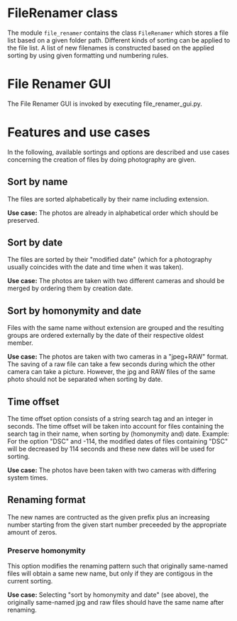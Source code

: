 # FileRenamer class

The module `file_renamer` contains the class `FileRenamer` which stores a file list based on a given folder path. Different kinds of sorting can be applied to the file list. A list of new filenames is constructed based on the applied sorting by using given formatting und numbering rules.

# File Renamer GUI

The File Renamer GUI is invoked by executing file_renamer_gui.py.

# Features and use cases

In the following, available sortings and options are described and use cases concerning the creation of files by doing photography are given.

## Sort by name

The files are sorted alphabetically by their name including extension.

**Use case:** The photos are already in alphabetical order which should be preserved.

## Sort by date

The files are sorted by their "modified date" (which for a photography usually coincides with the date and time when it was taken).

**Use case:** The photos are taken with two different cameras and should be merged by ordering them by creation date.

## Sort by homonymity and date

Files with the same name without extension are grouped and the resulting groups are ordered externally by the date of their respective oldest member.

**Use case:** The photos are taken with two cameras in a "jpeg+RAW" format. The saving of a raw file can take a few seconds during which the other camera can take a picture. However, the jpg and RAW files of the same photo should not be separated when sorting by date.

## Time offset

The time offset option consists of a string search tag and an integer in seconds. The time offset will be taken into account for files containing the search tag in their name, when sorting by (homonymity and) date. Example: For the option "DSC" and -114, the modified dates of files containing "DSC" will be decreased by 114 seconds and these new dates will be used for sorting.

**Use case:** The photos have been taken with two cameras with differing system times.

## Renaming format

The new names are contructed as the given prefix plus an increasing number starting from the given start number preceeded by the appropriate amount of zeros.

### Preserve homonymity

This option modifies the renaming pattern such that originally same-named files will obtain a same new name, but only if they are contigous in the current sorting.

**Use case:** Selecting "sort by homonymity and date" (see above), the originally same-named jpg and raw files should have the same name after renaming.
